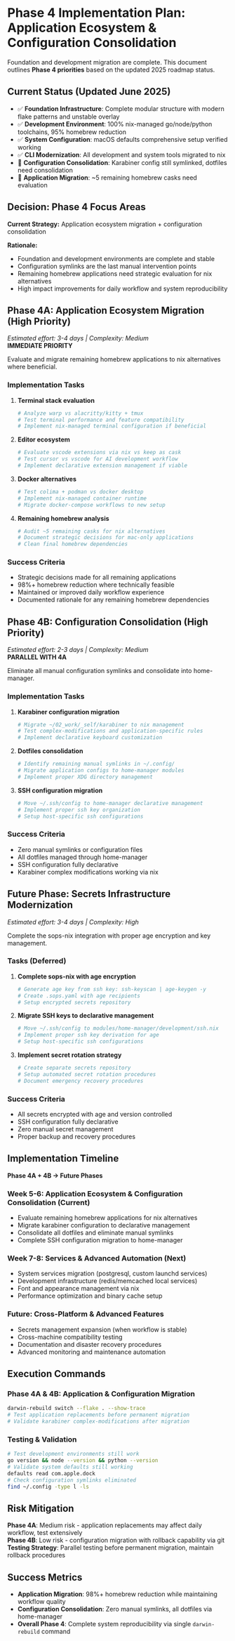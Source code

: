 # Phase 4 Implementation Plan: Application Ecosystem & Configuration Consolidation

Foundation and development migration are complete. This document outlines **Phase 4 priorities** based on the updated 2025 roadmap status.

## Current Status (Updated June 2025)
- ✅ **Foundation Infrastructure**: Complete modular structure with modern flake patterns and unstable overlay
- ✅ **Development Environment**: 100% nix-managed go/node/python toolchains, 95% homebrew reduction
- ✅ **System Configuration**: macOS defaults comprehensive setup verified working
- ✅ **CLI Modernization**: All development and system tools migrated to nix
- 🔄 **Configuration Consolidation**: Karabiner config still symlinked, dotfiles need consolidation
- 🔄 **Application Migration**: ~5 remaining homebrew casks need evaluation

## Decision: Phase 4 Focus Areas

**Current Strategy:** Application ecosystem migration + configuration consolidation

**Rationale:**
- Foundation and development environments are complete and stable
- Configuration symlinks are the last manual intervention points
- Remaining homebrew applications need strategic evaluation for nix alternatives
- High impact improvements for daily workflow and system reproducibility

## Phase 4A: Application Ecosystem Migration (High Priority)

*Estimated effort: 3-4 days | Complexity: Medium*  
**IMMEDIATE PRIORITY**

Evaluate and migrate remaining homebrew applications to nix alternatives where beneficial.

### Implementation Tasks

1. **Terminal stack evaluation**
   ```bash
   # Analyze warp vs alacritty/kitty + tmux
   # Test terminal performance and feature compatibility
   # Implement nix-managed terminal configuration if beneficial
   ```

2. **Editor ecosystem**
   ```bash
   # Evaluate vscode extensions via nix vs keep as cask
   # Test cursor vs vscode for AI development workflow
   # Implement declarative extension management if viable
   ```

3. **Docker alternatives**
   ```bash
   # Test colima + podman vs docker desktop
   # Implement nix-managed container runtime
   # Migrate docker-compose workflows to new setup
   ```

4. **Remaining homebrew analysis**
   ```bash
   # Audit ~5 remaining casks for nix alternatives
   # Document strategic decisions for mac-only applications
   # Clean final homebrew dependencies
   ```

### Success Criteria
- Strategic decisions made for all remaining applications
- 98%+ homebrew reduction where technically feasible
- Maintained or improved daily workflow experience
- Documented rationale for any remaining homebrew dependencies

## Phase 4B: Configuration Consolidation (High Priority)

*Estimated effort: 2-3 days | Complexity: Medium*  
**PARALLEL WITH 4A**

Eliminate all manual configuration symlinks and consolidate into home-manager.

### Implementation Tasks

1. **Karabiner configuration migration**
   ```bash
   # Migrate ~/02_work/_self/karabiner to nix management
   # Test complex-modifications and application-specific rules
   # Implement declarative keyboard customization
   ```

2. **Dotfiles consolidation**
   ```bash
   # Identify remaining manual symlinks in ~/.config/
   # Migrate application configs to home-manager modules
   # Implement proper XDG directory management
   ```

3. **SSH configuration migration**
   ```bash
   # Move ~/.ssh/config to home-manager declarative management
   # Implement proper ssh key organization
   # Setup host-specific ssh configurations
   ```

### Success Criteria
- Zero manual symlinks or configuration files
- All dotfiles managed through home-manager
- SSH configuration fully declarative
- Karabiner complex modifications working via nix

## Future Phase: Secrets Infrastructure Modernization
*Estimated effort: 3-4 days | Complexity: High*

Complete the sops-nix integration with proper age encryption and key management.

### Tasks (Deferred)
1. **Complete sops-nix with age encryption**
   ```bash
   # Generate age key from ssh key: ssh-keyscan | age-keygen -y
   # Create .sops.yaml with age recipients
   # Setup encrypted secrets repository
   ```

2. **Migrate SSH keys to declarative management**
   ```bash
   # Move ~/.ssh/config to modules/home-manager/development/ssh.nix
   # Implement proper ssh key derivation for age
   # Setup host-specific ssh configurations
   ```

3. **Implement secret rotation strategy**
   ```bash
   # Create separate secrets repository
   # Setup automated secret rotation procedures
   # Document emergency recovery procedures
   ```

### Success Criteria
- All secrets encrypted with age and version controlled
- SSH configuration fully declarative
- Zero manual secret management
- Proper backup and recovery procedures

## Implementation Timeline

**Phase 4A + 4B → Future Phases**

### Week 5-6: Application Ecosystem & Configuration Consolidation (Current)
- Evaluate remaining homebrew applications for nix alternatives
- Migrate karabiner configuration to declarative management
- Consolidate all dotfiles and eliminate manual symlinks
- Complete SSH configuration migration to home-manager

### Week 7-8: Services & Advanced Automation (Next)
- System services migration (postgresql, custom launchd services)
- Development infrastructure (redis/memcached local services)
- Font and appearance management via nix
- Performance optimization and binary cache setup

### Future: Cross-Platform & Advanced Features
- Secrets management expansion (when workflow is stable)
- Cross-machine compatibility testing
- Documentation and disaster recovery procedures
- Advanced monitoring and maintenance automation

## Execution Commands

### Phase 4A & 4B: Application & Configuration Migration
```bash
darwin-rebuild switch --flake . --show-trace
# Test application replacements before permanent migration
# Validate karabiner complex-modifications after migration
```

### Testing & Validation
```bash
# Test development environments still work
go version && node --version && python --version
# Validate system defaults still working
defaults read com.apple.dock
# Check configuration symlinks eliminated
find ~/.config -type l -ls
```

## Risk Mitigation

**Phase 4A**: Medium risk - application replacements may affect daily workflow, test extensively  
**Phase 4B**: Low risk - configuration migration with rollback capability via git  
**Testing Strategy**: Parallel testing before permanent migration, maintain rollback procedures

## Success Metrics

- **Application Migration**: 98%+ homebrew reduction while maintaining workflow quality
- **Configuration Consolidation**: Zero manual symlinks, all dotfiles via home-manager
- **Overall Phase 4**: Complete system reproducibility via single `darwin-rebuild` command
